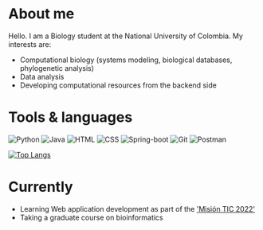 # About me

Hello. I am a Biology student at the National University of Colombia. My interests are:
- Computational biology (systems modeling, biological databases, phylogenetic analysis)
- Data analysis
- Developing computational resources from the backend side

# Tools & languages

![Python](https://img.shields.io/badge/-Python-FFE873?logo=python)
![Java](https://img.shields.io/badge/-Java-f89820?logo=java)
![HTML](https://img.shields.io/badge/-HTML-ebebeb?logo=html5)
![CSS](https://img.shields.io/badge/-CSS-2965f1?logo=css3)
![Spring-boot](https://img.shields.io/badge/-Spring%20Boot-white?logo=spring-boot)
![Git](https://img.shields.io/badge/-Git-57461A?logo=git)
![Postman](https://img.shields.io/badge/-Postman-00B2D1?logo=postman)


[![Top Langs](https://github-readme-stats.vercel.app/api/top-langs/?username=hdescobarh&langs_count=8&theme=dracula)](https://github.com/anuraghazra/github-readme-stats)

# Currently

- Learning Web application development as part of the ['Misión TIC 2022'](https://www.misiontic2022.gov.co/portal/)
- Taking a graduate course on bioinformatics 

<!--
### Hi there 👋

**hdescobarh/hdescobarh** is a ✨ _special_ ✨ repository because its `README.md` (this file) appears on your GitHub profile.

Here are some ideas to get you started:

- 🔭 I’m currently working on ...
- 🌱 I’m currently learning ...
- 👯 I’m looking to collaborate on ...
- 🤔 I’m looking for help with ...
- 💬 Ask me about ...
- 📫 How to reach me: ...
- 😄 Pronouns: ...
- ⚡ Fun fact: ...
-->
